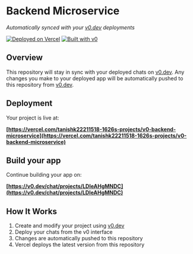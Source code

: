 # Backend Microservice

*Automatically synced with your [v0.dev](https://v0.dev) deployments*

[![Deployed on Vercel](https://img.shields.io/badge/Deployed%20on-Vercel-black?style=for-the-badge&logo=vercel)](https://vercel.com/tanishk22211518-1626s-projects/v0-backend-microservice)
[![Built with v0](https://img.shields.io/badge/Built%20with-v0.dev-black?style=for-the-badge)](https://v0.dev/chat/projects/LDIeAHgMNDC)

## Overview

This repository will stay in sync with your deployed chats on [v0.dev](https://v0.dev).
Any changes you make to your deployed app will be automatically pushed to this repository from [v0.dev](https://v0.dev).

## Deployment

Your project is live at:

**[https://vercel.com/tanishk22211518-1626s-projects/v0-backend-microservice](https://vercel.com/tanishk22211518-1626s-projects/v0-backend-microservice)**

## Build your app

Continue building your app on:

**[https://v0.dev/chat/projects/LDIeAHgMNDC](https://v0.dev/chat/projects/LDIeAHgMNDC)**

## How It Works

1. Create and modify your project using [v0.dev](https://v0.dev)
2. Deploy your chats from the v0 interface
3. Changes are automatically pushed to this repository
4. Vercel deploys the latest version from this repository
